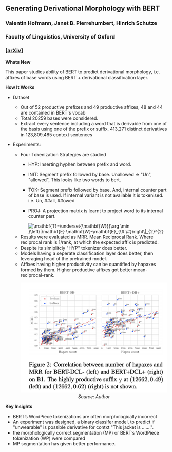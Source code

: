 ## Generating Derivational Morphology with BERT
### Valentin Hofmann, Janet B. Pierrehumbert, Hinrich Schutze 
### Faculty of Linguistics, University of Oxford
### [[arXiv](https://arxiv.org/pdf/2005.00672.pdf)]

**Whats New**

This paper studies ability of BERT to predict derivational morphology, i.e. affixes of base words using BERT + derivational classification layer.

**How It Works**

* Dataset
    * Out of 52 productive prefixes and 49 productive affixes, 48 and 44 are contained in BERT's vocab
    * Total 20259 bases were considered.
    * Extract every sentence including a word that is derivable from one of the basis using one of the prefix or suffix. 413,271 distinct derivatives in 123,809,485 context sentences

* Experiments:
    * Four Tokenization Strategies are studied
        * HYP: Inserting hyphen between prefix and word.
        * INIT: Segment prefix followed by base. Unallowed => "Un", "allowed", This looks like two words to bert.
        * TOK: Segment prefix followed by base. And, internal counter part of base is used. If internal variant is not available it is tokenised. i.e. Un, ##all, ##owed
        * PROJ: A projection matrix is learnt to project word to its internal counter part. 

            <img src="https://i.upmath.me/svg/%5Cmathbf%7BT%7D%3D%5Cunderset%7B%5Cmathbf%7BW%7D%7D%7B%5Carg%20%5Cmin%20%7D%5Cleft%5C%7C%5Cmathbf%7BE%7D%20%5Cmathbf%7BW%7D-%5Cmathbf%7BE%7D_%7B%5C%23%20%5C%23%7D%5Cright%5C%7C_%7B2%7D%5E%7B2%7D" alt="\mathbf{T}=\underset{\mathbf{W}}{\arg \min }\left\|\mathbf{E} \mathbf{W}-\mathbf{E}_{\# \#}\right\|_{2}^{2}" />
    * Results were evaluated as MRR. Mean Reciprocal Rank. Where reciprocal rank is 1/rank, at which the expected affix is predicted.
    * Despite its simiplitciy "HYP" tokenizer does better.
    * Models having a seperate classification layer does better, then leveraging head of the pretrained model. 
    * Affixes having higher productivity can be quantified by hapaxes formed by them. Higher productive affixes got better mean-reciprocal-rank.
        <p align="center">
        <img width=600 src="images/bert_morpho_hapxes.png">
        <em>Source: Author</em>
        </p> 

**Key Insights**
* BERT’s WordPiece tokenizations are often morphologically incorrect
* An experiment was designed, a binary classifer model, to predict if "unwearable" is possible derivative for contxt "This jacket is .......". 
* the morphologically correct segmentation (MP) or BERT’s WordPiece tokenization (WP) were compared
* MP segmentation has given better performance.


